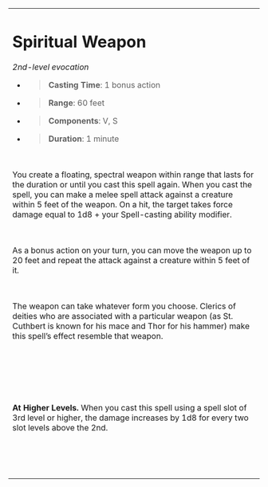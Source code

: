 <table><tbody><tr class="odd"><td><h1 id="spiritual-weapon"><strong>Spiritual Weapon</strong></h1><p><em>2nd-level evocation</em></p><ul><li><blockquote><p><strong>Casting Time</strong>: 1 bonus action</p></blockquote></li><li><blockquote><p><strong>Range</strong>: 60 feet</p></blockquote></li><li><blockquote><p><strong>Components</strong>: V, S</p></blockquote></li><li><blockquote><p><strong>Duration</strong>: 1 minute</p></blockquote></li></ul><p> </p><p>You create a floating, spectral weapon within range that lasts for the duration or until you cast this spell again. When you cast the spell, you can make a melee spell attack against a creature within 5 feet of the weapon. On a hit, the target takes force damage equal to 1d8 + your Spell-casting ability modifier.</p><p> </p><p>As a bonus action on your turn, you can move the weapon up to 20 feet and repeat the attack against a creature within 5 feet of it.</p><p> </p><p>The weapon can take whatever form you choose. Clerics of deities who are associated with a particular weapon (as St. Cuthbert is known for his mace and Thor for his hammer) make this spell’s effect resemble that weapon.</p><p> </p><p> </p><p> </p><p><strong>At Higher Levels.</strong> When you cast this spell using a spell slot of 3rd level or higher, the damage increases by 1d8 for every two slot levels above the 2nd.</p><p> </p><p> </p></td></tr></tbody></table>